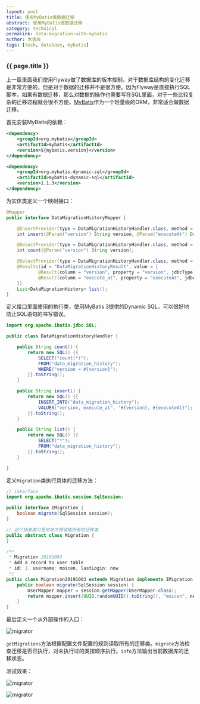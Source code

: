 ```yaml
---
layout: post
title: 使用MyBatis做数据迁移
abstract: 使用MyBatis做数据迁移
category: technical
permalink: data-migration-with-mybatis
author: 木逸辰
tags: [tech, database, mybatis]
---
```


### {{ page.title }}


上一篇里面我们使用Flyway做了数据库的版本控制，对于数据库结构的变化迁移是非常方便的，但是对于数据的迁移并不是很方便。因为Flyway是直接执行SQL脚本，如果有数据迁移，那么对数据的操作也需要写在SQL里面，对于一些比较复杂的迁移过程就会很不方便。[MyBatis](https://mybatis.org/)作为一个轻量级的ORM，非常适合做数据迁移。

首先安装MyBatis的依赖：

```xml
<dependency>
    <groupId>org.mybatis</groupId>
    <artifactId>mybatis</artifactId>
    <version>${mybatis.version}</version>
</dependency>

<dependency>
    <groupId>org.mybatis.dynamic-sql</groupId>
    <artifactId>mybatis-dynamic-sql</artifactId>
    <version>1.1.3</version>
</dependency>
```

为实体类定义一个映射接口：

```java
@Mapper
public interface DataMigrationHistoryMapper {

    @InsertProvider(type = DataMigrationHistoryHandler.class, method = "insert")
    int insert(@Param("version") String version, @Param("executeAt") Date executeAt);

    @SelectProvider(type = DataMigrationHistoryHandler.class, method = "count")
    int count(@Param("version") String version);

    @SelectProvider(type = DataMigrationHistoryHandler.class, method = "list")
    @Results(id = "DataMigrationHistoryResult", value = {
            @Result(column = "version", property = "version", jdbcType = JdbcType.VARCHAR),
            @Result(column = "execute_at", property = "executeAt", jdbcType = JdbcType.TIMESTAMP)
    })
    List<DataMigrationHistory> list();
}
```

定义接口里面使用的执行类，使用MyBatis 3提供的Dynamic SQL，可以很好地防止SQL语句的书写错误。

```java
import org.apache.ibatis.jdbc.SQL;

public class DataMigrationHistoryHandler {

    public String count() {
        return new SQL() {{
            SELECT("count(*)");
            FROM("data_migration_history");
            WHERE("version = #{version}");
        }}.toString();
    }

    public String insert() {
        return new SQL() {{
            INSERT_INTO("data_migration_history");
            VALUES("version, execute_at", "#{version}, #{executeAt}");
        }}.toString();
    }

    public String list() {
        return new SQL() {{
            SELECT("*");
            FROM("data_migration_history");
        }}.toString();
    }

}
```

定义`Migration`类执行具体的迁移方法：

```java
// interface
import org.apache.ibatis.session.SqlSession;

public interface IMigration {
    boolean migrate(SqlSession session);
}

// 这个抽象类只是用来方便读取所有的迁移类
public abstract class Migration {
}

/**
 * Migration 20191003
 * Add a record to user table
 * id: 1, username: moicen, lastLogin: now
 */
public class Migration20191003 extends Migration implements IMigration {
    public boolean migrate(SqlSession session) {
        UserMapper mapper = session.getMapper(UserMapper.class);
        return mapper.insert(UUID.randomUUID().toString(), "moicen", new Date()) > 0;
    }
}

```

最后定义一个从外部操作的入口：

![migrator](asserts/images/2019-10-02-mybatis-migrator.jpg)

`getMigrations`方法根据配置文件配置的规则读取所有的迁移类。`migrate`方法检查迁移是否已执行，对未执行过的类按顺序执行。`info`方法输出当前数据库的迁移状态。

测试效果：

![migrator](asserts/images/2019-10-02-mybatis-migrator.jpg)

![migrator](asserts/images/2019-10-02-mybatis-migrate.jpg)
